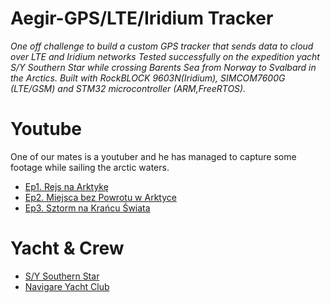 # Aegir-GPS/LTE/Iridium Tracker

*One off challenge to build a custom GPS tracker that sends data to cloud over LTE and Iridium networks Tested successfully on the expedition yacht S/Y Southern Star while crossing Barents Sea from Norway to Svalbard in the Arctics. Built with RockBLOCK 9603N(Iridium), SIMCOM7600G (LTE/GSM) and STM32 microcontroller (ARM,FreeRTOS).*

# Youtube
One of our mates is a youtuber and he has managed to capture some footage while sailing the arctic waters.
- [Ep1. Rejs na Arktykę](https://www.youtube.com/watch?v=Z5egoxSh6OI)
- [Ep2. Miejsca bez Powrotu w Arktyce](https://www.youtube.com/watch?v=qfbvTMd-tyc)
- [Ep3. Sztorm na Krańcu Świata](https://www.youtube.com/watch?v=2DE-GZrynNQ)

# Yacht & Crew
- [S/Y Southern Star](https://www.sysouthernstar.com/)
- [Navigare Yacht Club](https://navigareyc.pl/)

